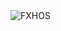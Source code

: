 <div align="justify">
<picture>
    <source media="(prefers-color-scheme: dark)" srcset="https://i.ibb.co/MkLxbmCR/output-gif.gif">
    <source media="(prefers-color-scheme: light)" srcset="https://i.ibb.co/MkLxbmCR/output-gif.gif">
    <img alt="FXHOS" src="https://i.ibb.co/MkLxbmCR/output-gif.gif">
</picture>
</div>